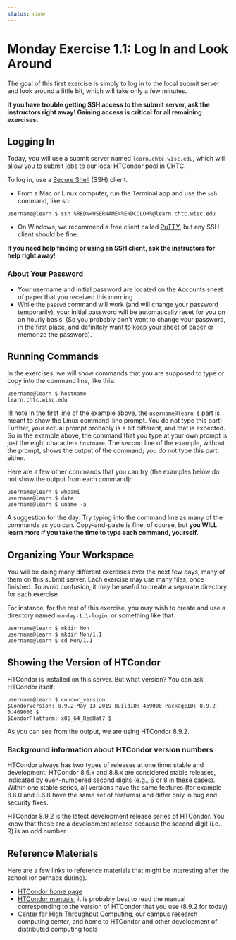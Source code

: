 ```yaml
---
status: done
---
```


<style type="text/css"> pre em { font-style: normal; background-color: yellow; } pre strong { font-style: normal; font-weight: bold; color: \#008; } </style>

Monday Exercise 1.1: Log In and Look Around
===========================================

The goal of this first exercise is simply to log in to the local submit server and look around a little bit, which will take only a few minutes. 

**If you have trouble getting SSH access to the submit server, ask the instructors right away! Gaining access is critical for all remaining exercises.**

Logging In
----------

Today, you will use a submit server named `learn.chtc.wisc.edu`, which will allow you to submit jobs to our local HTCondor pool in CHTC.

To log in, use a [Secure Shell](http://en.wikipedia.org/wiki/Secure_Shell) (SSH) client.

-   From a Mac or Linux computer, run the Terminal app and use the `ssh` command, like so:

``` console
username@learn $ ssh %RED%<USERNAME>%ENDCOLOR%@learn.chtc.wisc.edu
```

-   On Windows, we recommend a free client called [PuTTY](http://www.chiark.greenend.org.uk/~sgtatham/putty/), but any SSH client should be fine.

**If you need help finding or using an SSH client, ask the instructors for help right away**!

### About Your Password
-   Your username and initial password are located on the Accounts sheet of paper that you received this morning
-   While the `passwd` command will work (and will change your password temporarily), your initial password will be automatically reset for you on an hourly basis. (So you probably don't want to change your password, in the first place, and definitely want to keep your sheet of paper or memorize the password).

Running Commands
----------------

In the exercises, we will show commands that you are supposed to type or copy into the command line, like this:

``` console
username@learn $ hostname
learn.chtc.wisc.edu
```

!!! note
    In the first line of the example above, the `username@learn $` part is meant to show the Linux command-line prompt.
    You do not type this part! Further, your actual prompt probably is a bit different, and that is expected.
    So in the example above, the command that you type at your own prompt is just the eight characters `hostname`.
    The second line of the example, without the prompt, shows the output of the command; you do not type this part,
    either.

Here are a few other commands that you can try (the examples below do not show the output from each command):

``` console
username@learn $ whoami
username@learn $ date
username@learn $ uname -a
```

A suggestion for the day: Try typing into the command line as many of the commands as you can. Copy-and-paste is fine, of course, but **you WILL learn more if you take the time to type each command, yourself.**

Organizing Your Workspace
-------------------------

You will be doing many different exercises over the next few days, many of them on this submit server. Each exercise may use many files, once finished. To avoid confusion, it may be useful to create a separate directory for each exercise.

For instance, for the rest of this exercise, you may wish to create and use a directory named `monday-1.1-login`, or something like that.

``` console
username@learn $ mkdir Mon
username@learn $ mkdir Mon/1.1
username@learn $ cd Mon/1.1
```

Showing the Version of HTCondor
-------------------------------

HTCondor is installed on this server. But what version? You can ask HTCondor itself:

``` console
username@learn $ condor_version
$CondorVersion: 8.9.2 May 13 2019 BuildID: 469000 PackageID: 8.9.2-0.469000 $
$CondorPlatform: x86_64_RedHat7 $
```

As you can see from the output, we are using HTCondor 8.9.2.

### Background information about HTCondor version numbers

HTCondor always has two types of releases at one time: stable and development. HTCondor 8.6.x and 8.8.x are considered stable releases, indicated by even-numbered second digits (e.g., 6 or 8 in these cases). Within one stable series, all versions have the same features (for example 8.6.0 and 8.6.8 have the same set of features) and differ only in bug and security fixes.

HTCondor 8.9.2 is the latest development release series of HTCondor. You know that these are a development release because the second digit (i.e., 9) is an odd number.

Reference Materials
-------------------

Here are a few links to reference materials that might be interesting after the school (or perhaps during).

-   [HTCondor home page](http://research.cs.wisc.edu/htcondor/)
-   [HTCondor manuals](https://htcondor.readthedocs.io/en/v8_9_2/); it is probably best to read the manual corresponding to the version of HTCondor that you use (8.9.2 for today)
-   [Center for High Throughput Computing](http://chtc.cs.wisc.edu/), our campus research computing center, and home to HTCondor and other development of distributed computing tools
